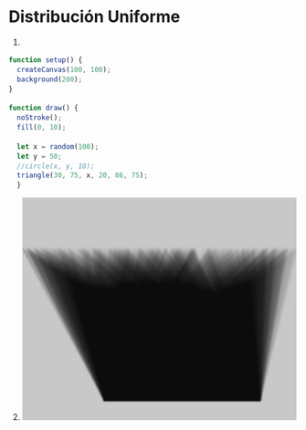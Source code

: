 # Distribución Uniforme
1. 
``` js
function setup() {
  createCanvas(100, 100);
  background(200);
}

function draw() {
  noStroke();
  fill(0, 10);

  let x = random(100);
  let y = 50;
  //circle(x, y, 10);
  triangle(30, 75, x, 20, 86, 75);
  }
```
2. ![Triangulo](../../../../assets/Triangulo.png)
